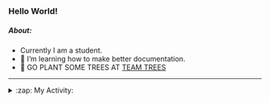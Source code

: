 ### Hello World!

##### About:
- Currently I am a student.
- 🌱 I’m learning how to make better documentation.
- 🌱 GO PLANT SOME TREES AT [TEAM TREES](https://teamtrees.org/)

---
<details>
  <summary>:zap: My Activity:</summary>
  
<!--START_SECTION:waka-->
![Code Time](http://img.shields.io/badge/Code%20Time-1%2C153%20hrs%2033%20mins-blue)

**I'm a Night 🦉** 

```text
🌞 Morning                1642 commits        ██░░░░░░░░░░░░░░░░░░░░░░░   09.64 % 
🌆 Daytime                5920 commits        █████████░░░░░░░░░░░░░░░░   34.77 % 
🌃 Evening                4858 commits        ███████░░░░░░░░░░░░░░░░░░   28.53 % 
🌙 Night                  4607 commits        ███████░░░░░░░░░░░░░░░░░░   27.06 % 
```
📅 **I'm Most Productive on Wednesday** 

```text
Monday                   2485 commits        ████░░░░░░░░░░░░░░░░░░░░░   14.59 % 
Tuesday                  2276 commits        ███░░░░░░░░░░░░░░░░░░░░░░   13.37 % 
Wednesday                3964 commits        ██████░░░░░░░░░░░░░░░░░░░   23.28 % 
Thursday                 2130 commits        ███░░░░░░░░░░░░░░░░░░░░░░   12.51 % 
Friday                   1717 commits        ███░░░░░░░░░░░░░░░░░░░░░░   10.08 % 
Saturday                 1510 commits        ██░░░░░░░░░░░░░░░░░░░░░░░   08.87 % 
Sunday                   2945 commits        ████░░░░░░░░░░░░░░░░░░░░░   17.30 % 
```


📊 **This Week I Spent My Time On** 

```text
🔥 Editors: 
VS Code                  48 mins             █████████████████████████   100.00 % 

🐱‍💻 Projects: 
CSF31                    47 mins             █████████████████████████   98.12 % 
praise                   0 secs              ░░░░░░░░░░░░░░░░░░░░░░░░░   01.88 % 
```


 Last Updated on 01/08/2023 15:11:02 UTC
<!--END_SECTION:waka-->
</details>
